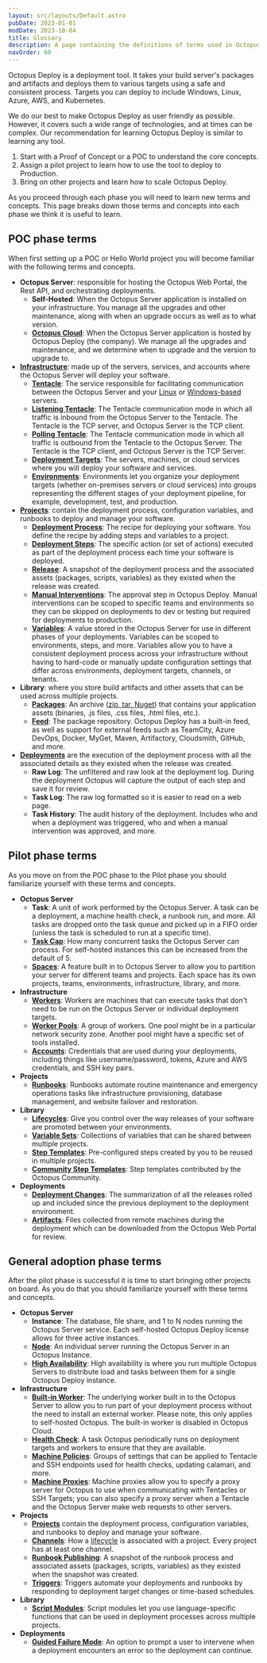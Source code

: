 ```yaml
---
layout: src/layouts/Default.astro
pubDate: 2023-01-01
modDate: 2023-10-04
title: Glossary
description: A page containing the definitions of terms used in Octopus Deploy.
navOrder: 60
---
```


Octopus Deploy is a deployment tool. It takes your build server's packages and artifacts and deploys them to various targets using a safe and consistent process. Targets you can deploy to include Windows, Linux, Azure, AWS, and Kubernetes.

We do our best to make Octopus Deploy as user friendly as possible.  However, it covers such a wide range of technologies, and at times can be complex.  Our recommendation for learning Octopus Deploy is similar to learning any tool.

1. Start with a Proof of Concept or a POC to understand the core concepts.
2. Assign a pilot project to learn how to use the tool to deploy to Production.
3. Bring on other projects and learn how to scale Octopus Deploy.

As you proceed through each phase you will need to learn new terms and concepts.  This page breaks down those terms and concepts into each phase we think it is useful to learn.

## POC phase terms

When first setting up a POC or Hello World project you will become familiar with the following terms and concepts.  

- **Octopus Server**: responsible for hosting the Octopus Web Portal, the Rest API, and orchestrating deployments.
    - **Self-Hosted**: When the Octopus Server application is installed on your infrastructure.  You manage all the upgrades and other maintenance, along with when an upgrade occurs as well as to what version.  
    - [**Octopus Cloud**](/docs/octopus-cloud): When the Octopus Server application is hosted by Octopus Deploy (the company).  We manage all the upgrades and maintenance, and we determine when to upgrade and the version to upgrade to.
- [**Infrastructure**](/docs/infrastructure): made up of the servers, services, and accounts where the Octopus Server will deploy your software.
    - [**Tentacle**](/docs/security/octopus-tentacle-communication/): The service responsible for facilitating communication between the Octopus Server and your [Linux](/docs/infrastructure/deployment-targets/linux/) or [Windows-based](/docs/infrastructure/deployment-targets/tentacle/windows) servers.
    - [**Listening Tentacle**](/docs/infrastructure/deployment-targets/tentacle/tentacle-communication/#listening-tentacles-recommended): The Tentacle communication mode in which all traffic is inbound from the Octopus Server to the Tentacle.  The Tentacle is the TCP server, and Octopus Server is the TCP client.
    - [**Polling Tentacle**](/docs/infrastructure/deployment-targets/tentacle/tentacle-communication/#polling-tentacles): The Tentacle communication mode in which all traffic is outbound from the Tentacle to the Octopus Server.  The Tentacle is the TCP client, and Octopus Server is the TCP Server.
    - [**Deployment Targets**](/docs/infrastructure/deployment-targets): The servers, machines, or cloud services where you will deploy your software and services.
    - [**Environments**](/docs/infrastructure/environments): Environments let you organize your deployment targets (whether on-premises servers or cloud services) into groups representing the different stages of your deployment pipeline, for example, development, test, and production.
- [**Projects**](/docs/projects): contain the deployment process, configuration variables, and runbooks to deploy and manage your software.
    - [**Deployment Process**](/docs/projects/deployment-process): The recipe for deploying your software. You define the recipe by adding steps and variables to a project. 
    - [**Deployment Steps**](/docs/projects/steps): The specific action (or set of actions) executed as part of the deployment process each time your software is deployed.
    - [**Release**](/docs/releases): A snapshot of the deployment process and the associated assets (packages, scripts, variables) as they existed when the release was created. 
    - [**Manual Interventions**](/docs/projects/built-in-step-templates/manual-intervention-and-approvals): The approval step in Octopus Deploy.  Manual interventions can be scoped to specific teams and environments so they can be skipped on deployments to dev or testing but required for deployments to production. 
    - [**Variables**](/docs/projects/variables): A value stored in the Octopus Server for use in different phases of your deployments.  Variables can be scoped to environments, steps, and more.  Variables allow you to have a consistent deployment process across your infrastructure without having to hard-code or manually update configuration settings that differ across environments, deployment targets, channels, or tenants.
- **Library**: where you store build artifacts and other assets that can be used across multiple projects.
    - [**Packages**](/docs/packaging-applications): An archive ([zip, tar, Nuget](/docs/packaging-applications/#supported-formats)) that contains your application assets (binaries, .js files, .css files, .html files, etc.).    
    - [**Feed**](/docs/packaging-applications/package-repositories): The package repository.  Octopus Deploy has a built-in feed, as well as support for external feeds such as TeamCity, Azure DevOps, Docker, MyGet, Maven, Artifactory, Cloudsmith, GitHub, and more.
- [**Deployments**](/docs/deployments) are the execution of the deployment process with all the associated details as they existed when the release was created.
    - **Raw Log**: The unfiltered and raw look at the deployment log.  During the deployment Octopus will capture the output of each step and save it for review.
    - **Task Log**: The raw log formatted so it is easier to read on a web page.
    - **Task History**: The audit history of the deployment.  Includes who and when a deployment was triggered, who and when a manual intervention was approved, and more.

## Pilot phase terms

As you move on from the POC phase to the Pilot phase you should familiarize yourself with these terms and concepts.

- **Octopus Server**
    - **Task**: A unit of work performed by the Octopus Server.  A task can be a deployment, a machine health check, a runbook run, and more.  All tasks are dropped onto the task queue and picked up in a FIFO order (unless the task is scheduled to run at a specific time).
    - [**Task Cap**](/docs/support/increase-the-octopus-server-task-cap): How many concurrent tasks the Octopus Server can process.  For self-hosted instances this can be increased from the default of 5.
    - [**Spaces**](/docs/administration/spaces): A feature built in to Octopus Server to allow you to partition your server for different teams and projects.  Each space has its own projects, teams, environments, infrastructure, library, and more.
- **Infrastructure**
    - [**Workers**](/docs/infrastructure/workers): Workers are machines that can execute tasks that don't need to be run on the Octopus Server or individual deployment targets.
    - [**Worker Pools**](/docs/infrastructure/workers/worker-pools): A group of workers.  One pool might be in a particular network security zone. Another pool might have a specific set of tools installed.
    - [**Accounts**](/docs/infrastructure/deployment-targets/#accounts): Credentials that are used during your deployments, including things like username/password, tokens, Azure and AWS credentials, and SSH key pairs. 
- **Projects**
    - [**Runbooks**](/docs/runbooks): Runbooks automate routine maintenance and emergency operations tasks like infrastructure provisioning, database management, and website failover and restoration.   
- **Library**
    - [**Lifecycles**](/docs/releases/lifecycles): Give you control over the way releases of your software are promoted between your environments.
    - [**Variable Sets**](/docs/projects/variables/library-variable-sets): Collections of variables that can be shared between multiple projects.
    - [**Step Templates**](/docs/projects/custom-step-templates): Pre-configured steps created by you to be reused in multiple projects.
    - [**Community Step Templates**](/docs/projects/community-step-templates): Step templates contributed by the Octopus Community.
- **Deployments**
    - [**Deployment Changes**](/docs/releases/deployment-changes): The summarization of all the releases rolled up and included since the previous deployment to the deployment environment.  
    - [**Artifacts**](/docs/projects/deployment-process/artifacts): Files collected from remote machines during the deployment which can be downloaded from the Octopus Web Portal for review.

## General adoption phase terms

After the pilot phase is successful it is time to start bringing other projects on board.  As you do that you should familiarize yourself with these terms and concepts.

- **Octopus Server**
    - **Instance**: The database, file share, and 1 to N nodes running the Octopus Server service.  Each self-hosted Octopus Deploy license allows for three active instances.
    - [**Node**](/docs/administration/high-availability/maintain/maintain-high-availability-nodes): An individual server running the Octopus Server in an Octopus Instance.
    - [**High Availability**](/docs/administration/high-availability): High availability is where you run multiple Octopus Servers to distribute load and tasks between them for a single Octopus Deploy instance.
- **Infrastructure**
    - [**Built-in Worker**](/docs/security/built-in-worker): The underlying worker built in to the Octopus Server to allow you to run part of your deployment process without the need to install an external worker.  Please note, this only applies to self-hosted Octopus.  The built-in worker is disabled in Octopus Cloud.
    - [**Health Check**](/docs/infrastructure/deployment-targets/machine-policies/#health-check): A task Octopus periodically runs on deployment targets and workers to ensure that they are available.
    - [**Machine Policies**](/docs/infrastructure/deployment-targets/machine-policies): Groups of settings that can be applied to Tentacle and SSH endpoints used for health checks, updating calamari, and more.
    - [**Machine Proxies**](/docs/infrastructure/deployment-targets/proxy-support): Machine proxies allow you to specify a proxy server for Octopus to use when communicating with Tentacles or SSH Targets; you can also specify a proxy server when a Tentacle and the Octopus Server make web requests to other servers.
- **Projects**
    - [**Projects**](/docs/projects) contain the deployment process, configuration variables, and runbooks to deploy and manage your software.
    - [**Channels**](/docs/releases/channels/): How a [lifecycle](/docs/releases/lifecycles) is associated with a project.  Every project has at least one channel.
    - [**Runbook Publishing**](/docs/runbooks/runbook-publishing): A snapshot of the runbook process and associated assets (packages, scripts, variables) as they existed when the snapshot was created.
    - [**Triggers**](/docs/projects/project-triggers): Triggers automate your deployments and runbooks by responding to deployment target changes or time-based schedules.
- **Library**
    - [**Script Modules**](/docs/deployments/custom-scripts/script-modules): Script modules let you use language-specific functions that can be used in deployment processes across multiple projects.
- **Deployments**
    - [**Guided Failure Mode**](/docs/releases/guided-failures): An option to prompt a user to intervene when a deployment encounters an error so the deployment can continue.
